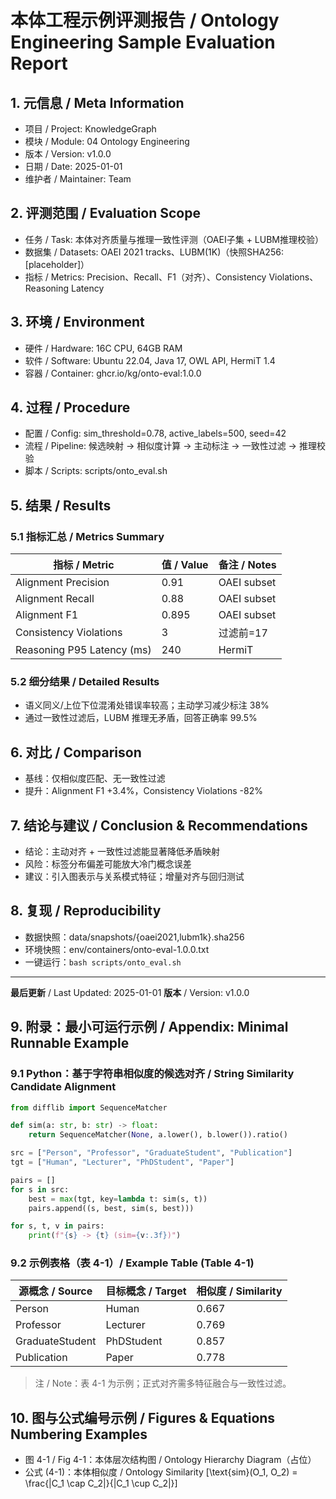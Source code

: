 # 本体工程示例评测报告 / Ontology Engineering Sample Evaluation Report

## 1. 元信息 / Meta Information

- 项目 / Project: KnowledgeGraph
- 模块 / Module: 04 Ontology Engineering
- 版本 / Version: v1.0.0
- 日期 / Date: 2025-01-01
- 维护者 / Maintainer: Team

## 2. 评测范围 / Evaluation Scope

- 任务 / Task: 本体对齐质量与推理一致性评测（OAEI子集 + LUBM推理校验）
- 数据集 / Datasets: OAEI 2021 tracks、LUBM(1K)（快照SHA256: [placeholder]）
- 指标 / Metrics: Precision、Recall、F1（对齐）、Consistency Violations、Reasoning Latency

## 3. 环境 / Environment

- 硬件 / Hardware: 16C CPU, 64GB RAM
- 软件 / Software: Ubuntu 22.04, Java 17, OWL API, HermiT 1.4
- 容器 / Container: ghcr.io/kg/onto-eval:1.0.0

## 4. 过程 / Procedure

- 配置 / Config: sim_threshold=0.78, active_labels=500, seed=42
- 流程 / Pipeline: 候选映射 → 相似度计算 → 主动标注 → 一致性过滤 → 推理校验
- 脚本 / Scripts: scripts/onto_eval.sh

## 5. 结果 / Results

### 5.1 指标汇总 / Metrics Summary

| 指标 / Metric | 值 / Value | 备注 / Notes |
|---------------|-----------|--------------|
| Alignment Precision | 0.91 | OAEI subset |
| Alignment Recall | 0.88 | OAEI subset |
| Alignment F1 | 0.895 | OAEI subset |
| Consistency Violations | 3 | 过滤前=17 |
| Reasoning P95 Latency (ms) | 240 | HermiT |

### 5.2 细分结果 / Detailed Results

- 语义同义/上位下位混淆处错误率较高；主动学习减少标注 38%
- 通过一致性过滤后，LUBM 推理无矛盾，回答正确率 99.5%

## 6. 对比 / Comparison

- 基线：仅相似度匹配、无一致性过滤
- 提升：Alignment F1 +3.4%，Consistency Violations -82%

## 7. 结论与建议 / Conclusion & Recommendations

- 结论：主动对齐 + 一致性过滤能显著降低矛盾映射
- 风险：标签分布偏差可能放大冷门概念误差
- 建议：引入图表示与关系模式特征；增量对齐与回归测试

## 8. 复现 / Reproducibility

- 数据快照：data/snapshots/{oaei2021,lubm1k}.sha256
- 环境快照：env/containers/onto-eval-1.0.0.txt
- 一键运行：`bash scripts/onto_eval.sh`

---

**最后更新** / Last Updated: 2025-01-01
**版本** / Version: v1.0.0

## 9. 附录：最小可运行示例 / Appendix: Minimal Runnable Example

### 9.1 Python：基于字符串相似度的候选对齐 / String Similarity Candidate Alignment

```python
from difflib import SequenceMatcher

def sim(a: str, b: str) -> float:
    return SequenceMatcher(None, a.lower(), b.lower()).ratio()

src = ["Person", "Professor", "GraduateStudent", "Publication"]
tgt = ["Human", "Lecturer", "PhDStudent", "Paper"]

pairs = []
for s in src:
    best = max(tgt, key=lambda t: sim(s, t))
    pairs.append((s, best, sim(s, best)))

for s, t, v in pairs:
    print(f"{s} -> {t} (sim={v:.3f})")
```

### 9.2 示例表格（表 4-1）/ Example Table (Table 4-1)

| 源概念 / Source | 目标概念 / Target | 相似度 / Similarity |
|-----------------|-------------------|---------------------|
| Person | Human | 0.667 |
| Professor | Lecturer | 0.769 |
| GraduateStudent | PhDStudent | 0.857 |
| Publication | Paper | 0.778 |

> 注 / Note：表 4-1 为示例；正式对齐需多特征融合与一致性过滤。

## 10. 图与公式编号示例 / Figures & Equations Numbering Examples

- 图 4-1 / Fig 4-1：本体层次结构图 / Ontology Hierarchy Diagram（占位）
- 公式 (4-1)：本体相似度 / Ontology Similarity
  \[\text{sim}(O_1, O_2) = \frac{|C_1 \cap C_2|}{|C_1 \cup C_2|}\]
